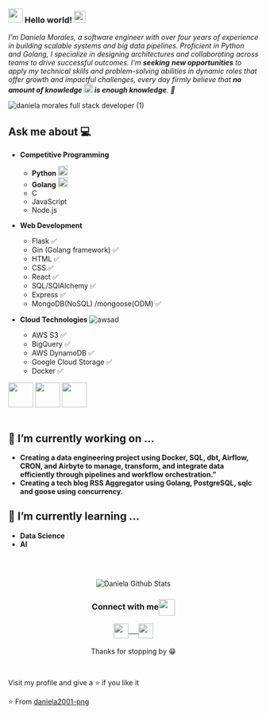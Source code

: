 ### <img src="https://github.com/rajput2107/rajput2107/blob/master/Assets/Hi.gif" width="29px"> Hello world!&nbsp;<img src="https://github.com/rajput2107/rajput2107/blob/master/Assets/Earth.gif" width="24px">
<em>I'm Daniela Morales, a software engineer with over four years of experience in building scalable systems and big data pipelines. Proficient in Python and Golang, I specialize in designing architectures and collaborating across teams to drive successful outcomes. I'm **seeking** **new opportunities** to apply my technical skills and problem-solving abilities in dynamic roles that offer growth and impactful challenges, every day firmly believe that **no amount of knowledge <img src="https://github.com/rajput2107/rajput2107/blob/master/Assets/Rocket.gif" height="18px"> is enough knowledge**. 🧠</em>
 <br/>

![daniela morales full stack developer (1)](https://user-images.githubusercontent.com/58857379/115967299-83cc1700-a4f7-11eb-98e3-459c13dcb851.gif)

## Ask me about :computer: 
- **Competitive Programming** 
	- **Python** <img src="https://github.com/user-attachments/assets/aa23d371-16d9-4c82-b27d-5dedf2f89f5e" width="20" height="20">
  	- **Golang** <img src="https://github.com/user-attachments/assets/2c528b25-dcc1-4ef5-9a76-38f3ce53e882" width="20" height="20">
	- C 
	- JavaScript
	- Node.js
	
- **Web Development**
  	- Flask :white_check_mark:
  	- Gin (Golang framework) :white_check_mark:
	- HTML :white_check_mark:
	- CSS :white_check_mark:
	- React :white_check_mark:
	- SQL/SQlAlchemy :white_check_mark:
	- Express :white_check_mark:
	- MongoDB(NoSQL) /mongoose(ODM) :white_check_mark:
 
 - **Cloud Technologies**  ![awsad](https://github.com/user-attachments/assets/14b0556b-fb1d-469d-afb3-c0380d789ed4)

 	- AWS S3 :white_check_mark:
  	- BigQuery :white_check_mark:
   	- AWS DynamoDB :white_check_mark:
   	- Google Cloud Storage :white_check_mark:
   	- Docker :white_check_mark:  	  		 	


<code><a href="https://github.com/daniela2001-png/holbertonschool-higher_level_programming" target="_blank"><img height="50" src="https://www.vectorlogo.zone/logos/python/python-ar21.svg"></a></code>
<code><a href="https://github.com/daniela2001-png/REACT-APP" target="_blank"><img height="50" src="https://www.vectorlogo.zone/logos/reactjs/reactjs-ar21.svg"></a></code>
<code><a href="https://github.com/daniela2001-png/JAVASCRIPT" target="_blank"><img height="50" src="https://www.vectorlogo.zone/logos/javascript/javascript-horizontal.svg"></a></code>
<br/><br/>

## 🔭 I’m currently working on ...
- **Creating a data engineering project using Docker, SQL, dbt, Airflow, CRON, and Airbyte to manage, transform, and integrate data efficiently through pipelines and workflow orchestration."**
- **Creating a tech blog RSS Aggregator using Golang, PostgreSQL, sqlc and goose using concurrency.**

## 🌱 I’m currently learning ...
- **Data Science**
- **AI**
<br/>
  <br/>
<p align="center">
<img align="center" src="https://github-readme-stats.vercel.app/api?username=daniela2001-png&&show_icons=true&theme=radical" alt="Daniela Github Stats">
</p>  

<div align="center">
  <h3 align="center">Connect with me<img align="center" src="https://github.com/rajput2107/rajput2107/blob/master/Assets/Handshake.gif" height="33px" /></h3> 
</div>
<p align="center">
 <a href="https://www.linkedin.com/in/daniela-morales-89049b199/" target="blank">
  <img align="center" width="30px" src="https://www.vectorlogo.zone/logos/linkedin/linkedin-icon.svg" /> &nbsp; &nbsp;
 </a>
 <a href="https://twitter.com/Daniela10716033" target="blank">
  <img align="center" width="30px" src="https://www.vectorlogo.zone/logos/twitter/twitter-official.svg" /> 
 </a>
  <br/>
 <br/>
  Thanks for stopping by 😁<br/>
</p>
<br/>
<p>

Visit my profile and give a ⭐️ if you like it</p>

⭐️ From [daniela2001-png](https://github.com/daniela2001-png)           

  
<!--
**daniela2001-png/daniela2001-png** is a ✨ _special_ ✨ repository because its `README.md` (this file) appears on your GitHub profile.

Here are some ideas to get you started:

- 🔭 I’m currently working on ...
- 🌱 I’m currently learning ...
- 👯 I’m looking to collaborate on ...
- 🤔 I’m looking for help with ...
- 💬 Ask me about ...
- 📫 How to reach me: ...
- 😄 Pronouns: ...
- ⚡ Fun fact: ...
-->
